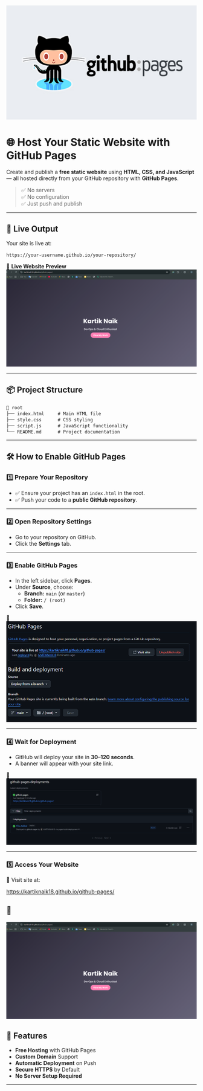 
<p align="center"> <img src="github-pages-banne.jpg" alt="GitHub Pages Banner" width="600"/> </p>

# 🌐 Host Your Static Website with GitHub Pages

Create and publish a **free static website** using **HTML, CSS, and JavaScript** — all hosted directly from your GitHub repository with **GitHub Pages**.

> ✅ No servers  
> ✅ No configuration  
> ✅ Just push and publish

----------

## 🔴 Live Output

Your site is live at:

```
https://your-username.github.io/your-repository/

```

📸 **Live Website Preview**  
![Website Screenshot](output.png)

----------

## 📦 Project Structure

```
📁 root  
├── index.html     # Main HTML file  
├── style.css      # CSS styling  
├── script.js      # JavaScript functionality  
└── README.md      # Project documentation

```

----------

## 🛠️ How to Enable GitHub Pages

### 1️⃣ Prepare Your Repository

-   ✅ Ensure your project has an `index.html` in the root.
-   ✅ Push your code to a **public GitHub repository**.

----------

### 2️⃣ Open Repository Settings

-   Go to your repository on GitHub.
-   Click the **Settings** tab.

----------

### 3️⃣ Enable GitHub Pages

-   In the left sidebar, click **Pages**.
-   Under **Source**, choose:
    -   **Branch:** `main` (or `master`)
    -   **Folder:** `/ (root)`
-   Click **Save**.

📸  
![GitHub Pages Settings](setting.png)

----------

### 4️⃣ Wait for Deployment

-   GitHub will deploy your site in **30–120 seconds**.
-   A banner will appear with your site link.

📸  
![Deployment Banner](link.png)

----------

### 5️⃣ Access Your Website

🔗 Visit site at:


 https://kartiknaik18.github.io/github-pages/



## 📸  
![Live Website](output.png)

## 🌟 Features

- **Free Hosting** with GitHub Pages  
- **Custom Domain** Support  
- **Automatic Deployment** on Push  
- **Secure HTTPS** by Default  
- **No Server Setup Required**


----------
